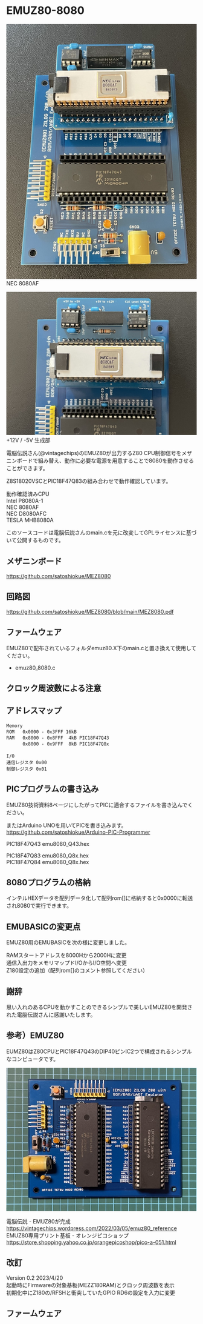 # EMUZ80-8080

![MEZ8080](https://github.com/satoshiokue/EMUZ80-8080/blob/main/MEZ8080_1.jpeg)    
NEC 8080AF  

![MEZ8080](https://github.com/satoshiokue/EMUZ80-8080/blob/main/MEZ8080_2.jpeg)  
+12V / -5V 生成部  

電脳伝説さん(@vintagechips)のEMUZ80が出力するZ80 CPU制御信号をメザニンボードで組み替え、動作に必要な電源を用意することで8080を動作させることができます。  

Z8S18020VSCとPIC18F47Q83の組み合わせで動作確認しています。  

動作確認済みCPU  
Intel P8080A-1  
NEC 8080AF  
NEC D8080AFC  
TESLA MHB8080A  

このソースコードは電脳伝説さんのmain.cを元に改変してGPLライセンスに基づいて公開するものです。

## メザニンボード
https://github.com/satoshiokue/MEZ8080 

## 回路図
https://github.com/satoshiokue/MEZ8080/blob/main/MEZ8080.pdf

## ファームウェア

EMUZ80で配布されているフォルダemuz80.X下のmain.cと置き換えて使用してください。
* emuz80_8080.c

## クロック周波数による注意
 

## アドレスマップ
```
Memory
ROM   0x0000 - 0x3FFF 16kB
RAM   0x8000 - 0x8FFF  4kB PIC18F47Q43
      0x8000 - 0x9FFF  8kB PIC18F47Q8x

I/O
通信レジスタ 0x00
制御レジスタ 0x01
```

## PICプログラムの書き込み
EMUZ80技術資料8ページにしたがってPICに適合するファイルを書き込んでください。  

またはArduino UNOを用いてPICを書き込みます。  
https://github.com/satoshiokue/Arduino-PIC-Programmer

PIC18F47Q43 emu8080_Q43.hex 

PIC18F47Q83 emu8080_Q8x.hex  
PIC18F47Q84 emu8080_Q8x.hex  

## 8080プログラムの格納
インテルHEXデータを配列データ化して配列rom[]に格納すると0x0000に転送され8080で実行できます。

## EMUBASICの変更点


EMUZ80用のEMUBASICを次の様に変更しました。  

RAMスタートアドレスを8000Hから2000Hに変更  
通信入出力をメモリマップドI/OからI/O空間へ変更  
Z180設定の追加（配列rom[]のコメント参照してください）  

## 謝辞
思い入れのあるCPUを動かすことのできるシンプルで美しいEMUZ80を開発された電脳伝説さんに感謝いたします。

## 参考）EMUZ80
EUMZ80はZ80CPUとPIC18F47Q43のDIP40ピンIC2つで構成されるシンプルなコンピュータです。

![EMUZ80](https://github.com/satoshiokue/EMUZ80-6502/blob/main/imgs/IMG_Z80.jpeg)

電脳伝説 - EMUZ80が完成  
https://vintagechips.wordpress.com/2022/03/05/emuz80_reference  
EMUZ80専用プリント基板 - オレンジピコショップ  
https://store.shopping.yahoo.co.jp/orangepicoshop/pico-a-051.html  

## 改訂
Version 0.2 2023/4/20  
起動時にFirmwareの対象基板(MEZZ180RAM)とクロック周波数を表示  
初期化中にZ180の/RFSHと衝突していたGPIO RD6の設定を入力に変更
## ファームウェア
